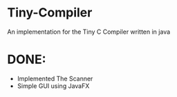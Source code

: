 # Tiny-Compiler
An implementation for the Tiny C Compiler written in java 

# DONE:
- Implemented The Scanner
- Simple GUI using JavaFX

